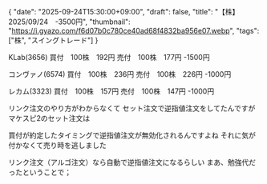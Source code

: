 {
"date": "2025-09-24T15:30:00+09:00",
"draft": false,
"title": "【株】2025/09/24　-3500円",
"thumbnail": "https://i.gyazo.com/f6d07b0c780ce40ad68f4832ba956e07.webp",
"tags": ["株", "スイングトレード"]
}

KLab(3656)
買付　100株　192円
売付　100株　177円
-1500円

コンヴァノ(6574)
買付　100株　236円
売付　100株　226円
-1000円

レカム(3323)
買付　100株　157円
売付　100株　147円
-1000円

リンク注文のやり方がわからなくて
セット注文で逆指値注文をしてたんですが
マケスピ2のセット注文は

買付が約定したタイミングで逆指値注文が無効化されるんですよね
それに気が付かなくて売り時を逃しました

リンク注文（アルゴ注文）なら自動で逆指値注文になるらしい
まあ、勉強代だったということで；